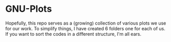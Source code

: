 # GNU-Plots
Hopefully, this repo serves as a (growing) collection of various plots we use for our work. To simplify things, I have created 6 folders one for each of us. If you want to sort the codes in a different structure, I'm all ears.
